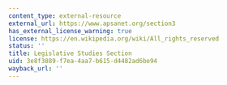 ```yaml
---
content_type: external-resource
external_url: https://www.apsanet.org/section3
has_external_license_warning: true
license: https://en.wikipedia.org/wiki/All_rights_reserved
status: ''
title: Legislative Studies Section
uid: 3e8f3889-f7ea-4aa7-b615-d4482ad6be94
wayback_url: ''
---
```

